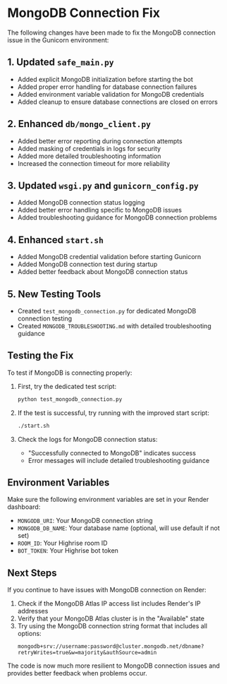 # MongoDB Connection Fix

The following changes have been made to fix the MongoDB connection issue in the Gunicorn environment:

## 1. Updated `safe_main.py`

- Added explicit MongoDB initialization before starting the bot
- Added proper error handling for database connection failures
- Added environment variable validation for MongoDB credentials
- Added cleanup to ensure database connections are closed on errors

## 2. Enhanced `db/mongo_client.py`

- Added better error reporting during connection attempts
- Added masking of credentials in logs for security
- Added more detailed troubleshooting information
- Increased the connection timeout for more reliability

## 3. Updated `wsgi.py` and `gunicorn_config.py`

- Added MongoDB connection status logging
- Added better error handling specific to MongoDB issues
- Added troubleshooting guidance for MongoDB connection problems

## 4. Enhanced `start.sh`

- Added MongoDB credential validation before starting Gunicorn
- Added MongoDB connection test during startup
- Added better feedback about MongoDB connection status

## 5. New Testing Tools

- Created `test_mongodb_connection.py` for dedicated MongoDB connection testing
- Created `MONGODB_TROUBLESHOOTING.md` with detailed troubleshooting guidance

## Testing the Fix

To test if MongoDB is connecting properly:

1. First, try the dedicated test script:

   ```bash
   python test_mongodb_connection.py
   ```

2. If the test is successful, try running with the improved start script:

   ```bash
   ./start.sh
   ```

3. Check the logs for MongoDB connection status:
   - "Successfully connected to MongoDB" indicates success
   - Error messages will include detailed troubleshooting guidance

## Environment Variables

Make sure the following environment variables are set in your Render dashboard:

- `MONGODB_URI`: Your MongoDB connection string
- `MONGODB_DB_NAME`: Your database name (optional, will use default if not set)
- `ROOM_ID`: Your Highrise room ID
- `BOT_TOKEN`: Your Highrise bot token

## Next Steps

If you continue to have issues with MongoDB connection on Render:

1. Check if the MongoDB Atlas IP access list includes Render's IP addresses
2. Verify that your MongoDB Atlas cluster is in the "Available" state
3. Try using the MongoDB connection string format that includes all options:
   ```
   mongodb+srv://username:password@cluster.mongodb.net/dbname?retryWrites=true&w=majority&authSource=admin
   ```

The code is now much more resilient to MongoDB connection issues and provides better feedback when problems occur.
